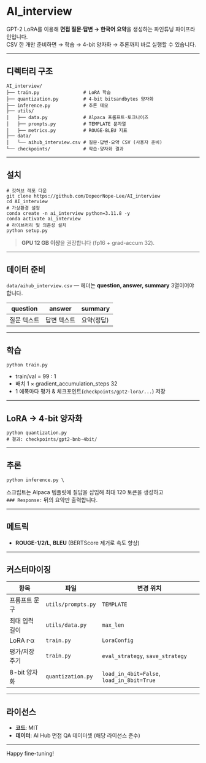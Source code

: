 # AI_interview

GPT-2 LoRA를 이용해 **면접 질문·답변 → 한국어 요약**을 생성하는 파인튜닝 파이프라인입니다.  
CSV 한 개만 준비하면 → 학습 → 4-bit 양자화 → 추론까지 바로 실행할 수 있습니다.

---

## 디렉터리 구조

    AI_interview/
    ├── train.py                # LoRA 학습
    ├── quantization.py         # 4-bit bitsandbytes 양자화
    ├── inference.py            # 추론 데모
    ├── utils/
    │   ├── data.py             # Alpaca 프롬프트·토크나이즈
    │   ├── prompts.py          # TEMPLATE 문자열
    │   ├── metrics.py          # ROUGE·BLEU 지표
    ├── data/
    │   └── aihub_interview.csv # 질문·답변·요약 CSV (사용자 준비)
    └── checkpoints/            # 학습·양자화 결과

---

## 설치

    # 깃허브 레포 다운
    git clone https://github.com/DopeorNope-Lee/AI_interview
    cd AI_interview
    # 가상환경 설정
    conda create -n ai_interview python=3.11.8 -y
    conda activate ai_interview
    # 라이브러리 및 의존성 설치
    python setup.py

    

> **GPU 12 GB 이상**을 권장합니다 (fp16 + grad-accum 32).

---

## 데이터 준비

`data/aihub_interview.csv` — 헤더는 **question, answer, summary** 3열이어야 합니다.

| question | answer | summary |
|----------|--------|---------|
| 질문 텍스트 | 답변 텍스트 | 요약(정답) |

---

## 학습

    python train.py

- train/val = 99 : 1  
- 배치 1 × gradient_accumulation_steps 32  
- 1 에폭마다 평가 & 체크포인트(`checkpoints/gpt2-lora/...`) 저장

---

## LoRA → 4-bit 양자화

    python quantization.py
    # 결과: checkpoints/gpt2-bnb-4bit/

---

## 추론

    python inference.py \

스크립트는 Alpaca 템플릿에 질답을 삽입해 최대 120 토큰을 생성하고  
`### Response:` 뒤의 요약만 출력합니다.

---

## 메트릭

- **ROUGE-1/2/L**, **BLEU** (BERTScore 제거로 속도 향상)

---

## 커스터마이징

| 항목               | 파일               | 변경 위치 |
|--------------------|--------------------|-----------|
| 프롬프트 문구      | `utils/prompts.py` | `TEMPLATE` |
| 최대 입력 길이     | `utils/data.py`    | `max_len` |
| LoRA r·α           | `train.py`         | `LoraConfig` |
| 평가/저장 주기     | `train.py`         | `eval_strategy`, `save_strategy` |
| 8-bit 양자화       | `quantization.py`  | `load_in_4bit=False`, `load_in_8bit=True` |

---

## 라이선스

- **코드**: MIT  
- **데이터**: AI Hub 면접 QA 데이터셋 (해당 라이선스 준수)

---

Happy fine-tuning!
